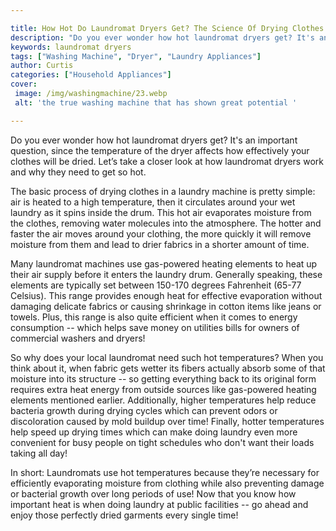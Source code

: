 ```yaml
---

title: How Hot Do Laundromat Dryers Get? The Science Of Drying Clothes
description: "Do you ever wonder how hot laundromat dryers get? It's an important question, since the temperature of the dryer affects how effec...get more detail"
keywords: laundromat dryers
tags: ["Washing Machine", "Dryer", "Laundry Appliances"]
author: Curtis
categories: ["Household Appliances"]
cover: 
 image: /img/washingmachine/23.webp
 alt: 'the true washing machine that has shown great potential '

---
```


Do you ever wonder how hot laundromat dryers get? It's an important question, since the temperature of the dryer affects how effectively your clothes will be dried. Let’s take a closer look at how laundromat dryers work and why they need to get so hot. 

The basic process of drying clothes in a laundry machine is pretty simple: air is heated to a high temperature, then it circulates around your wet laundry as it spins inside the drum. This hot air evaporates moisture from the clothes, removing water molecules into the atmosphere. The hotter and faster the air moves around your clothing, the more quickly it will remove moisture from them and lead to drier fabrics in a shorter amount of time. 

Many laundromat machines use gas-powered heating elements to heat up their air supply before it enters the laundry drum. Generally speaking, these elements are typically set between 150-170 degrees Fahrenheit (65-77 Celsius). This range provides enough heat for effective evaporation without damaging delicate fabrics or causing shrinkage in cotton items like jeans or towels. Plus, this range is also quite efficient when it comes to energy consumption -- which helps save money on utilities bills for owners of commercial washers and dryers! 

So why does your local laundromat need such hot temperatures? When you think about it, when fabric gets wetter its fibers actually absorb some of that moisture into its structure -- so getting everything back to its original form requires extra heat energy from outside sources like gas-powered heating elements mentioned earlier. Additionally, higher temperatures help reduce bacteria growth during drying cycles which can prevent odors or discoloration caused by mold buildup over time! Finally, hotter temperatures help speed up drying times which can make doing laundry even more convenient for busy people on tight schedules who don't want their loads taking all day! 

In short: Laundromats use hot temperatures because they’re necessary for efficiently evaporating moisture from clothing while also preventing damage or bacterial growth over long periods of use! Now that you know how important heat is when doing laundry at public facilities -- go ahead and enjoy those perfectly dried garments every single time!
